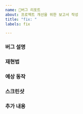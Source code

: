 ```yaml
---
name: 🐞버그 리포트
about: 프로젝트 개선을 위한 보고서 작성
title: "fix: "
labels: fix

---
```


### 버그 설명
<!--버그에 대한 설명을 남겨주세요-->

### 재현법
<!--
재현을 위한 방법을 남겨주세요:
1. Go to '...'
2. Click on '....'
3. Scroll down to '....'
4. See error
-->

### 예상 동작
<!--예상한 내용에 대한 명확하고 간결한 설명을 남겨주세요-->

### 스크린샷
<!--만약 문제를 설명하는 데 도움이 되는 스크린샷이 있다면 남겨주세요-->

### 추가 내용
<!--추가적으로 덧붙일 내용을 남겨주세요-->
